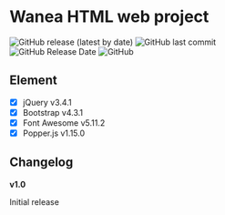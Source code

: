 # Wanea HTML web project
![GitHub release (latest by date)](https://img.shields.io/github/v/release/GitKawanua/wanea?style=for-the-badge) 
![GitHub last commit](https://img.shields.io/github/last-commit/GitKawanua/wanea?style=for-the-badge) 
![GitHub Release Date](https://img.shields.io/github/release-date/GitKawanua/wanea?style=for-the-badge) 
![GitHub](https://img.shields.io/github/license/GitKawanua/wanea?style=for-the-badge)

## Element
- [x] jQuery v3.4.1
- [x] Bootstrap v4.3.1
- [x] Font Awesome v5.11.2
- [x] Popper.js v1.15.0

## Changelog
**v1.0**

Initial release